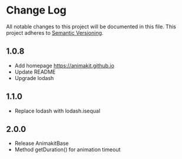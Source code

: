 # Change Log
All notable changes to this project will be documented in this file.
This project adheres to [Semantic Versioning](http://semver.org/).

## 1.0.8
* Add homepage https://animakit.github.io
* Update README
* Upgrade lodash

## 1.1.0
* Replace lodash with lodash.isequal

## 2.0.0
* Release AnimakitBase
* Method getDuration() for animation timeout
